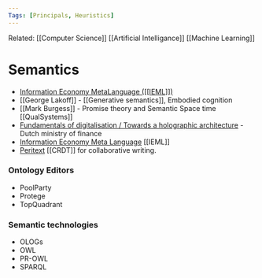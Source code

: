 ```yaml
---
Tags: [Principals, Heuristics]
---
```

Related: [[Computer Science]] [[Artificial Intelligance]] [[Machine Learning]]

# Semantics
- [Information Economy MetaLanguage ([[IEML]])](https://pierrelevyblog.com/my-research-in-a-nutshell/)
- [[George Lakoff]] - [[Generative semantics]], Embodied cognition 
- [[Mark Burgess]] - Promise theory and Semantic Space time [[QualSystems]]
- [Fundamentals of digitalisation / Towards a holographic architecture](https://www.linkedin.com/pulse/fundamentals-digitalisation-towards-holographic-flores-bakker/?trackingId=xuRbq9oeRUSpek%2Fk22C4wA%3D%3D) - Dutch ministry of finance
- [Information Economy Meta Language](https://pierrelevyblog.com/my-research-in-a-nutshell/) [[IEML]]
- [Peritext](https://www.inkandswitch.com/peritext/) [[CRDT]] for collaborative writing. 

### Ontology Editors
- PoolParty
- Protege
- TopQuadrant

### Semantic technologies
- OLOGs
- OWL
- PR-OWL 
- SPARQL